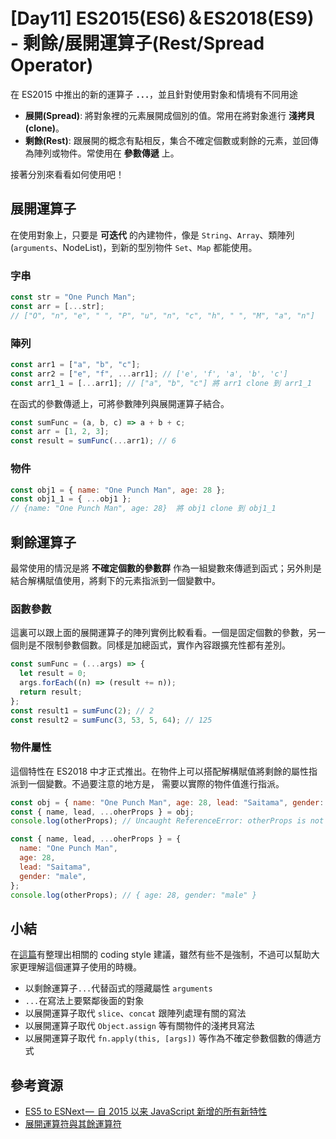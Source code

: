 # [Day11] ES2015(ES6)＆ES2018(ES9) - 剩餘/展開運算子(Rest/Spread Operator)

在 ES2015 中推出的新的運算子 **`...`**，並且針對使用對象和情境有不同用途

- **展開(Spread)**: 將對象裡的元素展開成個別的值。常用在將對象進行 **淺拷貝(clone)**。
- **剩餘(Rest)**: 跟展開的概念有點相反，集合不確定個數或剩餘的元素，並回傳為陣列或物件。常使用在 **參數傳遞** 上。

接著分別來看看如何使用吧！

## 展開運算子

在使用對象上，只要是 **可迭代** 的內建物件，像是 `String`、`Array`、類陣列(`arguments`、NodeList)，到新的型別物件 `Set`、`Map` 都能使用。

### 字串

```javascript
const str = "One Punch Man";
const arr = [...str];
// ["O", "n", "e", " ", "P", "u", "n", "c", "h", " ", "M", "a", "n"]
```

### 陣列

```javascript
const arr1 = ["a", "b", "c"];
const arr2 = ["e", "f", ...arr1]; // ['e', 'f', 'a', 'b', 'c']
const arr1_1 = [...arr1]; // ["a", "b", "c"] 將 arr1 clone 到 arr1_1
```

在函式的參數傳遞上，可將參數陣列與展開運算子結合。

```javascript
const sumFunc = (a, b, c) => a + b + c;
const arr = [1, 2, 3];
const result = sumFunc(...arr1); // 6
```

### 物件

```javascript
const obj1 = { name: "One Punch Man", age: 28 };
const obj1_1 = { ...obj1 };
// {name: "One Punch Man", age: 28}  將 obj1 clone 到 obj1_1
```

## 剩餘運算子

最常使用的情況是將 **不確定個數的參數群** 作為一組變數來傳遞到函式；另外則是結合解構賦值使用，將剩下的元素指派到一個變數中。

### 函數參數

這裏可以跟上面的展開運算子的陣列實例比較看看。一個是固定個數的參數，另一個則是不限制參數個數。同樣是加總函式，實作內容跟擴充性都有差別。

```javascript
const sumFunc = (...args) => {
  let result = 0;
  args.forEach((n) => (result += n));
  return result;
};
const result1 = sumFunc(2); // 2
const result2 = sumFunc(3, 53, 5, 64); // 125
```

### 物件屬性

這個特性在 ES2018 中才正式推出。在物件上可以搭配解構賦值將剩餘的屬性指派到一個變數。不過要注意的地方是，
需要以實際的物件值進行指派。

```javascript
const obj = { name: "One Punch Man", age: 28, lead: "Saitama", gender: "male" };
const { name, lead, ...oherProps } = obj;
console.log(otherProps); // Uncaught ReferenceError: otherProps is not defined
```

```javascript
const { name, lead, ...oherProps } = {
  name: "One Punch Man",
  age: 28,
  lead: "Saitama",
  gender: "male",
};
console.log(otherProps); // { age: 28, gender: "male" }
```

## 小結

在[這篇](https://eyesofkids.gitbooks.io/javascript-start-from-es6/content/part4/rest_spread.html)有整理出相關的 coding style 建議，雖然有些不是強制，不過可以幫助大家更理解這個運算子使用的時機。

- 以剩餘運算子`...`代替函式的隱藏屬性 `arguments`
- `...`在寫法上要緊鄰後面的對象
- 以展開運算子取代 `slice`、`concat` 跟陣列處理有關的寫法
- 以展開運算子取代 `Object.assign` 等有關物件的淺拷貝寫法
- 以展開運算子取代 `fn.apply(this, [args])` 等作為不確定參數個數的傳遞方式

## 參考資源

- [ES5 to ESNext —  自 2015 以来 JavaScript 新增的所有新特性](https://zhuanlan.zhihu.com/p/59535309)
- [展開運算符與其餘運算符](https://eyesofkids.gitbooks.io/javascript-start-from-es6/content/part4/rest_spread.html)
